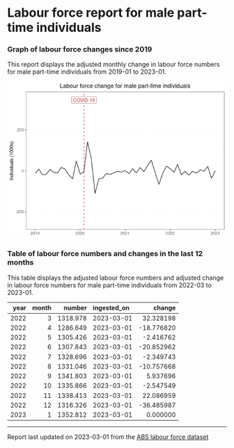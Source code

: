 Labour force report for male part-time individuals
================

### Graph of labour force changes since 2019

This report displays the adjusted monthly change in labour force numbers
for male part-time individuals from 2019-01 to 2023-01.

![](male_part-time_report_files/figure-gfm/unnamed-chunk-2-1.png)<!-- -->

### Table of labour force numbers and changes in the last 12 months

This table displays the adjusted labour force numbers and adjusted
change in labour force numbers for male part-time individuals from
2022-03 to 2023-01.

| year | month |   number | ingested_on |     change |
|-----:|------:|---------:|:------------|-----------:|
| 2022 |     3 | 1318.978 | 2023-03-01  |  32.328198 |
| 2022 |     4 | 1286.649 | 2023-03-01  | -18.776820 |
| 2022 |     5 | 1305.426 | 2023-03-01  |  -2.416762 |
| 2022 |     6 | 1307.843 | 2023-03-01  | -20.852962 |
| 2022 |     7 | 1328.696 | 2023-03-01  |  -2.349743 |
| 2022 |     8 | 1331.046 | 2023-03-01  | -10.757668 |
| 2022 |     9 | 1341.803 | 2023-03-01  |   5.937696 |
| 2022 |    10 | 1335.866 | 2023-03-01  |  -2.547549 |
| 2022 |    11 | 1338.413 | 2023-03-01  |  22.086959 |
| 2022 |    12 | 1316.326 | 2023-03-01  | -36.485987 |
| 2023 |     1 | 1352.812 | 2023-03-01  |   0.000000 |

------------------------------------------------------------------------

Report last updated on 2023-03-01 from the [ABS labour force
dataset](https://www.abs.gov.au/statistics/labour/employment-and-unemployment/labour-force-australia/latest-release)

